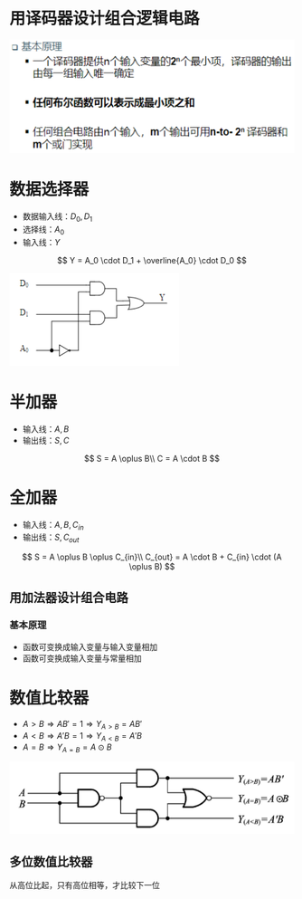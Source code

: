 # 用译码器设计组合逻辑电路

![alt text](image.png)

# 数据选择器

- 数据输入线：$D_0, D_1$
- 选择线：$A_0$
- 输入线：$Y$

$$
Y = A_0 \cdot D_1 + \overline{A_0} \cdot D_0
$$

![alt text](image-1.png)

# 半加器

- 输入线：$A, B$
- 输出线：$S, C$

$$
S = A \oplus B\\
C = A \cdot B
$$

# 全加器

- 输入线：$A, B, C_{in}$
- 输出线：$S, C_{out}$

$$
S = A \oplus B \oplus C_{in}\\
C_{out} = A \cdot B + C_{in} \cdot (A \oplus B)
$$

## 用加法器设计组合电路

### 基本原理

- 函数可变换成输入变量与输入变量相加
- 函数可变换成输入变量与常量相加

# 数值比较器

- $A>B\Rightarrow AB'=1 \Rightarrow Y_{A>B} = AB'$
- $A<B\Rightarrow A'B=1 \Rightarrow Y_{A<B} = A'B$
- $A=B\Rightarrow Y_{A=B} =A \odot B$

![alt text](image-2.png)

## 多位数值比较器

从高位比起，只有高位相等，才比较下一位